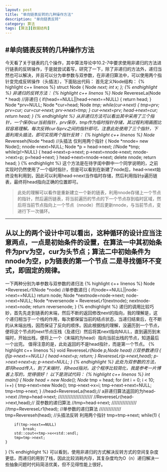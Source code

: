 ```yaml
---
layout: post
title: "单向链表反转的几种操作方法"
description: "单向链表反转"
category: 算法
tags: [算法][数据结构]
--- 
```



#单向链表反转的几种操作方法
-----

今天看了关于链表的几个操作，其中算法导论中10.2-7中要求使用非递归的方法进行链表的反转操作，于是就尝试着写，研究了一下，除了非递归的方法外，递归当然也可以解决，并且可以分为单参数与双参数，在非递归算法中，可以使用两个指针变完成反转操作（头插法），下面贴出代码：
首先定义Node结构：
{% highlight c++ linenos %}
struct Node {
	Node *next;
	int x;
};
{% endhighlight %}
非递归的反转方法：
{% highlight c++ linenos %}
Node* RevereseLa(Node * head) //非递归
{
	if(head==NULL||head->next==NULL)
	{
		return head;
	}
	Node *prv=NULL;
	Node *cur=head;
	Node *tmp;
	while(cur->next)
	{
		tmp=prv;
		prv=cur;
		cur=cur->next;
		prv->next=tmp;
	}
	cur->next=prv;
	head->next=cur;
	return head;
}
{% endhighlight %}
从非递归方法可以看出其中采用了三个指针，一个保存cur当前指针，prv保存，tmp作为临时指针存储，其过程利用画图比较容易理解。每次反转cur与prv之间的指针即可。注意此处使用了三个指针，下面利用头插法，即可实现两个指针反转：
{% highlight c++ linenos %}
Node* Revereseh(Node *head) //头插法  仅利用两个指针
{
	Node *nnode= new Node();
	nnode->next=NULL;
	Node *p = head->next;
	//Node *tmp;
	while(p!=NULL)
	{
		head->next=p->next;
		p->next=nnode->next;
		nnode->next=p;
		p=head->next;
	}
	head->next=nnode->next;
	delete nnode;
	return head;
}
{% endhighlight %}
这个方法是在待字闺中群中一个同学说明的，之前实现时仍然使用了一个临时指针，但是可以看到在新建了node后，head->next始终没有利用到，因此可以利用head->next当作临时存储，然后利用指针p遍历链表，最终将head指向正确的位置即可。
>此处的理解可以看作是重新建立一个新的链表，利用nnode存储上一个节点的指针，然后遍历链表，将当前遍历的节点的下一个节点存到临时区域，然后将当前节点指向上一个节点（nnode）然后更新nnode，与当前节点，变进行下一次循环。

---
从以上的两个设计中可以看出，这种循环的设计应当注意两点，一点是初始条件的设置，在算法一中其初始条件为prv为空，cur为头节点；算法二中初始条件为nnode为空，p为链表的第一个节点
二是寻找循环不变式，即固定的规律。
---
一下两种分别为单参数与双参数的递归法
{% highlight c++ linenos %}
Node *RevereseLr1(Node *node) //单参数递归
{
	if(node==NULL||node->next==NULL)
		return node;
	Node *nextnode=node->next;
	node->next=NULL;
	Node *reversenode = RevereseLr1(nextnode);
	nextnode->next=node;
	return reversenode;
}
{% endhighlight %}
递归的调用比较巧妙，首先先走到链表的末端，然后不断的返回修改next的指向，我的理解是，这个递归相当于一个栈的作用，每次都保留当前的结点状态，当递归结束后，在不断的从末端出栈，因而保证了反向的顺序。因此根据栈的理解，没遍历到一个节点，便将这个节点的next节点压栈（及递归）然后将其next指向NULL，直到遍历到末端时，开始出栈，便将上一个（末端的为head）指向当前出栈的节点，知道最后一个出完。 值得注意的是，此处返回的不是head指针，而是第一个节点。
{% highlight c++ linenos %}
void RevereseLr(Node *p,Node *head) //双参数递归
{
	if(p->next==NULL)
	{
		head->next=p;
		return;
	}
	RevereseLr(p->next,head);
	p->next->next=p;
	p->next=NULL;
}
{% endhighlight %}
此处为双参数的方法，即将head传入，到了末端时，将head指对。这个程序比较简化，我是参考一片博客上写的，觉得很好！
以下是测试代码：
{% highlight c++ linenos %}
int main()
{
	Node* head = new Node();
	Node* tmp = head;
	for (int i = 0; i < 10; i++)
	{
		tmp->next=new Node();
		tmp->next->x=i;
		tmp->next->next=NULL;
		tmp=tmp->next;
	}
	//head=RevereseLa(head);// a非递归算法返回的为head->next
	//tmp=head->next;
	//////////////////////
	//RevereseLr(head->next,head);// 双参数的递归算法
	//tmp=head->next;
	////////////////
	//tmp=RevereseLr1(head); //单参数的递归算法
	//////////////
	tmp=Revereseh(head);  //头插法反转 利用两个指针
	tmp=tmp->next;
	while(1)
	{
		
		if(tmp->next==NULL)
			break;
		std::cout<<tmp->x<<std::endl;
		tmp=tmp->next;
	}
}
{% endhighlight %}
可以看到，使用非递归的方式解决反转方式的空间复杂度更低，而递归的用到了栈，因此比较消耗内存，其复杂度均为O（n）递归解决一些抽象问题时代码简洁优美，但不见得性能上很好。
   

